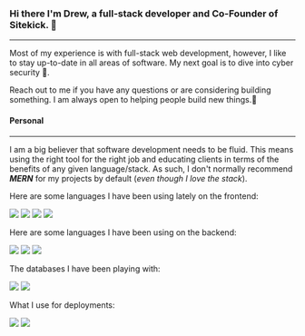 ### Hi there I'm Drew, a full-stack developer and Co-Founder of **Sitekick**. :ninja:

---

Most of my experience is with full-stack web development, however, I like to stay up-to-date in all areas of software. My next goal is to dive into cyber security 🔐.

Reach out to me if you have any questions or are considering building something. I am always open to helping people build new things.:rocket: 

#### Personal 

---

I am a big believer that software development needs to be fluid. This means using the right tool for the right job and educating clients in terms of the benefits of any given language/stack. As such, I don't normally recommend ***MERN*** for my projects by default (*even though I love the stack*).



Here are some languages I have been using lately on the frontend:

![](https://img.shields.io/badge/React-20232A?style=for-the-badge&logo=react&logoColor=61DAFB)
![](https://img.shields.io/badge/JavaScript-F7DF1E?style=for-the-badge&logo=javascript&logoColor=black)
![](https://img.shields.io/badge/TypeScript-007ACC?style=for-the-badge&logo=typescript&logoColor=white)
![](https://img.shields.io/badge/Flutter-02569B?style=for-the-badge&logo=flutter&logoColor=white)


Here are some languages I have been using on the backend:

![](https://img.shields.io/badge/node.js-6DA55F?style=for-the-badge&logo=node.js&logoColor=white)
![](https://img.shields.io/badge/Go-00ADD8?style=for-the-badge&logo=go&logoColor=white)
![](https://img.shields.io/badge/Ruby-CC342D?style=for-the-badge&logo=ruby&logoColor=white)

The databases I have been playing with:

![](https://img.shields.io/badge/PostgreSQL-316192?style=for-the-badge&logo=postgresql&logoColor=white)
![](https://img.shields.io/badge/MongoDB-4EA94B?style=for-the-badge&logo=mongodb&logoColor=white)

What I use for deployments:

![](https://img.shields.io/badge/Heroku-430098?style=for-the-badge&logo=heroku&logoColor=white)
![](https://img.shields.io/badge/Google_Cloud-4285F4?style=for-the-badge&logo=google-cloud&logoColor=white)
